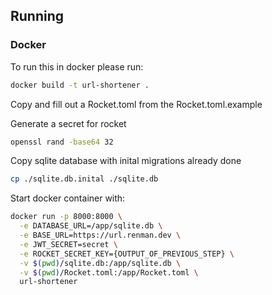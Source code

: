 ## Running

### Docker
To run this in docker please run:

```Bash
docker build -t url-shortener .
```
Copy and fill out a Rocket.toml from the Rocket.toml.example

Generate a secret for rocket
```Bash
openssl rand -base64 32
```
Copy sqlite database with inital migrations already done
```Bash
cp ./sqlite.db.inital ./sqlite.db
```
Start docker container with:
```bash
docker run -p 8000:8000 \
  -e DATABASE_URL=/app/sqlite.db \
  -e BASE_URL=https://url.renman.dev \
  -e JWT_SECRET=secret \
  -e ROCKET_SECRET_KEY={OUTPUT_OF_PREVIOUS_STEP} \
  -v $(pwd)/sqlite.db:/app/sqlite.db \
  -v $(pwd)/Rocket.toml:/app/Rocket.toml \
  url-shortener
```
